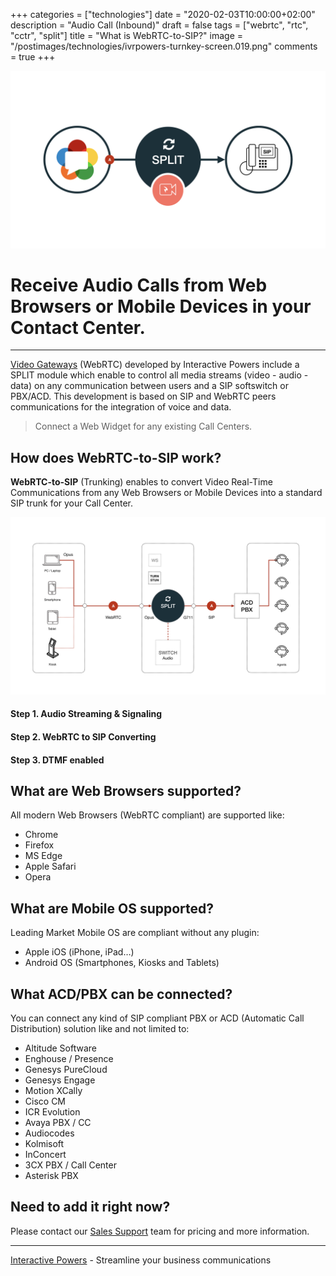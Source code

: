 +++
categories = ["technologies"]
date = "2020-02-03T10:00:00+02:00"
description = "Audio Call (Inbound)"
draft = false
tags = ["webrtc", "rtc", "cctr", "split"]
title = "What is WebRTC-to-SIP?"
image = "/postimages/technologies/ivrpowers-turnkey-screen.019.png"
comments = true
+++

![WebRTC-to-SIP trunking](/postimages/technologies/ivrpowers-turnkey-screen.019.png)

#	Receive Audio Calls from Web Browsers or Mobile Devices in your Contact Center.
---

[Video Gateways](https://ivrpowers.com/videortc) (WebRTC) developed by Interactive Powers include a SPLIT module which enable to control all media streams (video - audio - data) on any communication between users and a SIP softswitch or PBX/ACD. This development is based on SIP and WebRTC peers communications for the integration of voice and data.

> Connect a Web Widget for any existing Call Centers.

## How does WebRTC-to-SIP work?

 **WebRTC-to-SIP** (Trunking) enables to convert Video Real-Time Communications from any Web Browsers or Mobile Devices into a standard SIP trunk for your Call Center.

![WebRTC-to-SIP Diagram](/postimages/technologies/ivrpowers-turnkey-screen.022.png)

####	Step 1. Audio Streaming & Signaling

####	Step 2. WebRTC to SIP Converting

####	Step 3. DTMF enabled


##	What are Web Browsers supported?

All modern Web Browsers (WebRTC compliant) are supported like:

* Chrome
* Firefox
* MS Edge
* Apple Safari
* Opera

##	What are Mobile OS supported?

Leading Market Mobile OS are compliant without any plugin:

* Apple iOS (iPhone, iPad…)
* Android OS (Smartphones, Kiosks and Tablets)

##	What ACD/PBX can be connected?

You can connect any kind of SIP compliant PBX or ACD (Automatic Call Distribution) solution like and not limited to:

* Altitude Software
* Enghouse / Presence
* Genesys PureCloud
* Genesys Engage
* Motion XCally
* Cisco CM
* ICR Evolution
* Avaya PBX / CC
* Audiocodes
* Kolmisoft
* InConcert
* 3CX PBX / Call Center
* Asterisk PBX

##	Need to add it right now?

Please contact our [Sales Support](https://www.ivrpowers.com/support-services/) team for pricing and more information.

---
[Interactive Powers](http://www.ivrpowers.com/) - Streamline your business communications
